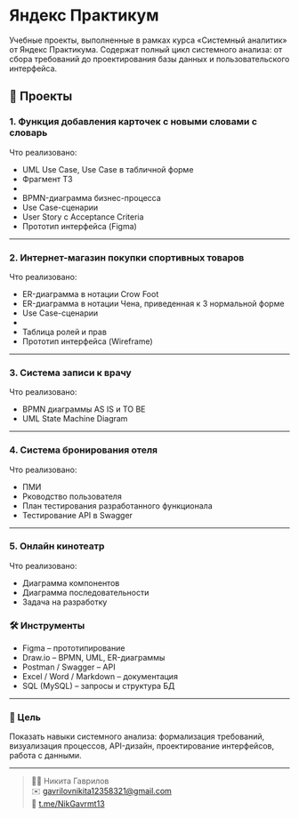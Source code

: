 # Яндекс Практикум
Учебные проекты, выполненные в рамках курса «Системный аналитик» от Яндекс Практикума.  Содержат полный цикл системного анализа: от сбора требований до проектирования базы данных и пользовательского интерфейса.

## 📂 Проекты

### 1. Функция добавления карточек с новыми словами с словарь

Что реализовано:
- UML Use Case, Use Case в табличной форме
- Фрагмент ТЗ
- 
- BPMN-диаграмма бизнес-процесса
- Use Case-сценарии
- User Story с Acceptance Criteria
- Прототип интерфейса (Figma)

---

### 2. Интернет-магазин покупки спортивных товаров

Что реализовано:
- ER-диаграмма в нотации Crow Foot
- ER-диаграмма в нотации Чена, приведенная к 3 нормальной форме
- Use Case-сценарии
- 
- Таблица ролей и прав
- Прототип интерфейса (Wireframe)

---

### 3. Система записи к врачу

Что реализовано:
- BPMN диаграммы AS IS и TO BE
- UML State Machine Diagram

---

### 4. Система бронирования отеля

Что реализовано:
- ПМИ
- Рководство пользователя
- План тестирования разработанного функционала
- Тестирование API в Swagger

---

### 5. Онлайн кинотеатр

Что реализовано:
- Диаграмма компонентов
- Диаграмма последовательности
- Задача на разработку
  
### 🛠 Инструменты
- Figma – прототипирование
- Draw.io – BPMN, UML, ER-диаграммы
- Postman / Swagger – API
- Excel / Word / Markdown – документация
- SQL (MySQL) – запросы и структура БД

---

### 📌 Цель

Показать навыки системного анализа: формализация требований, визуализация процессов, API-дизайн, проектирование интерфейсов, работа с данными.

---

> 👨‍💻 Никита Гаврилов  
> ✉️ [gavrilovnikita12358321@gmail.com](mailto:gavrilovnikita12358321@gmail.com)  
> 🔗 [t.me/NikGavrmt13](https://t.me/NikGavrmt13)
